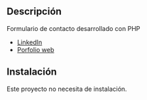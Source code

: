 ## Descripción 
Formulario de contacto desarrollado con PHP
* [LinkedIn](https://www.linkedin.com/in/alejandrovegah/) 
* [Porfolio web](https://avh75.github.io/AVH75.github.io-portafolio/)
## Instalación 
Este proyecto no necesita de instalación.

